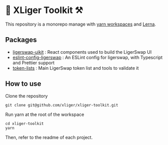 # 🐯 XLiger Toolkit ⚒️

This repository is a monorepo manage with [yarn workspaces](https://classic.yarnpkg.com/en/docs/workspaces/) and [Lerna](https://lerna.js.org/). 

## Packages

- [ligerswap-uikit](https://github.com/xliger/xliger-toolkits/tree/master/packages/ligerswap-uikit) : React components used to build the LigerSwap UI
- [eslint-config-ligerswap](https://github.com/xliger/xliger-toolkits/tree/master/packages/eslint-config-ligerswap) : An ESLint config for ligerswap, with Typescript and Prettier support
- [token-lists](https://github.com/xliger/xliger-toolkits/tree/master/packages/token-lists) : Main LigerSwap token list and tools to validate it

## How to use

Clone the repository 

```
git clone git@github.com/xliger/xliger-toolkit.git
```

Run yarn at the root of the workspace

```
cd xliger-toolkit
yarn
```

Then, refer to the readme of each project.

